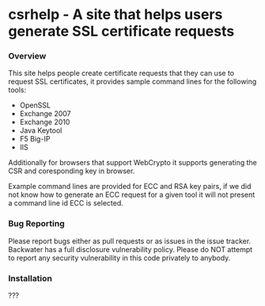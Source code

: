 # csrhelp - A site that helps users generate SSL certificate requests

### Overview
This site helps people create certificate requests that they can use to request SSL certificates, it provides sample command lines for the following tools:

* OpenSSL
* Exchange 2007
* Exchange 2010 
* Java Keytool  
* F5 Big-IP
* IIS

Additionally for browsers that support WebCrypto it supports generating the CSR and coresponding key in browser.

Example command lines are provided for ECC and RSA key pairs, if we did not know how to generate an ECC request for a given tool it will not present a command line id ECC is selected.

### Bug Reporting
Please report bugs either as pull requests or as issues in the issue tracker. Backwater has a full disclosure vulnerability policy. Please do NOT attempt to report any security vulnerability in this code privately to anybody.

### Installation
???
